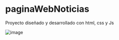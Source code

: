 # paginaWebNoticias
Proyecto diseñado y desarrollado con html, css y Js

![image](https://github.com/AlejoR96/paginaWebNoticias/assets/72532496/6ac578eb-96e0-4a7f-bfc0-769e5e6cd85f)
